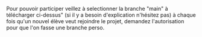 Pour pouvoir participer 
veillez à selectionner la branche "main" à télécharger ci-dessus" (si il y a besoin d'explication n'hésitez pas)
à chaque fois qu'un nouvel élève veut rejoindre le projet, demandez l'autorisation pour que l'on fasse une branche perso.
